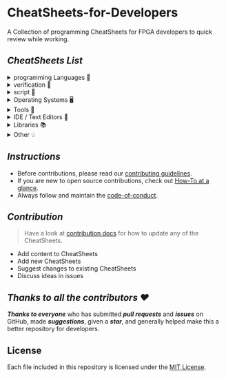 # CheatSheets-for-Developers

A Collection of programming CheatSheets for FPGA developers to quick review while working.


## ___CheatSheets List___

<details>
<summary>programming Languages 📄</summary>

- [VHDL-cheatsheet.md](./CheatSheets/VHDL-cheatsheet.md)
- [verilog-cheatsheet.md](./CheatSheets/verilog-cheatsheet.md)
- [system-verilog-cheatsheet.md](./CheatSheets/system-verilog-cheatsheet.md)
- [python-cheatsheet.md](./CheatSheets/python-cheatsheet.md)
- [cpp-stl-cheatsheet.md](./CheatSheets/cpp-stl-cheatsheet.md)

</details>

<details>
<summary>verification 📄</summary>

- [assertion-cheatsheet.md](./CheatSheets/assertion-cheatsheet.md)
- [coverage-cheatsheet.md](./CheatSheets/coverage-cheatsheet.md)
- [UVM-cheatsheet.md](./CheatSheets/UVM-cheatsheet.md)

</details>

<details>
<summary>script 📄</summary>

- [bash-cheatsheet.md](./CheatSheets/bash-cheatsheet.md)
- [Matlab-cheatsheet.md](./CheatSheets/matlab-cheatsheet.md)
- [TCL-cheatsheet.md](./CheatSheets/TCL-cheatsheet.md)

</details>

<details>
<summary>Operating Systems 🖥️</summary>

- [windows-cheatsheet.md](./CheatSheets/windows-cheatsheet.md)
- [linux-cheatsheet.md](./CheatSheets/linux-cheatsheet.md)
  
</details>


<details>
<summary>Tools 🧰</summary>

- [git-cheatsheet.md](./CheatSheets/git-cheatsheet.md)
- [docker-cheatsheet.md](./CheatSheets/docker-cheatsheet.md)
</details>

<details>
<summary>IDE / Text Editors 📝</summary>

- [vscode-cheatsheet.md](./CheatSheets/vscode-cheatsheet.md)
- [vim-editor-cheatsheet.md](./CheatSheets/vim-editor-cheatsheet.md)
</details>

<details>

<summary>Libraries 📚</summary>

### Python

- [conda-cheatsheet.md](./CheatSheets/conda-cheatsheet.md)
- [pandas-cheatsheet.md](./CheatSheets/pandas-cheatsheet.md)
- [numpy-cheatsheet.md](./CheatSheets/numpy-cheatsheet.md)

### Machine Learning

- [sklearn-cheatsheet.md](./CheatSheets/sklearn-cheatsheet.md)

</details>

<details>
<summary>Other 💡</summary>
  
- [regex-cheatsheet.md](./CheatSheets/regex-cheatsheet.md)
- [markdown-cheatsheet.md](./CheatSheets/markdown-cheatsheet.md)
- [cmd-cheatsheet.md](./CheatSheets/cmd-cheatsheet.md)
</details>

## ___Instructions___

- Before contributions, please read our [contributing guidelines](docs/CONTRIBUTING.md).
- If you are new to open source contributions, check out [How-To at a glance](docs/HOW-TO.md).
- Always follow and maintain the [code-of-conduct](docs/CODE-OF-CONDUCT.md).

## ___Contribution___

> Have a look at [contribution docs](./docs/CONTRIBUTING.md) for how to update any of the CheatSheets.

- Add content to CheatSheets
- Add new CheatSheets
- Suggest changes to existing CheatSheets
- Discuss ideas in issues

## ___Thanks to all the contributors ❤___

___Thanks to everyone___ who has submitted ___pull requests___ and ___issues___ on GitHub, made ___suggestions___, given a ___star___, and generally helped make this a better repository for developers.



## License

Each file included in this repository is licensed under the [MIT License](./LICENSE).

<!-- Never delete this div container -->
<div align="center" markdown="1">

<!-- [![GitHub Help Wanted issues](https://img.shields.io/github/issues/crescentpartha/CheatSheets-for-Developers/help%20wanted?style=flat&logo=github&logoColor=b545d1&label=%22Help%20Wanted%22%20issues)](https://github.com/crescentpartha/CheatSheets-for-Developers/issues?q=is%3Aopen+is%3Aissue+label%3A%22help+wanted%22)     -->
<!-- [![GitHub Help Wanted PRs](https://img.shields.io/github/issues-pr/crescentpartha/CheatSheets-for-Developers/help%20wanted?style=flat&logo=github&logoColor=b545d1&label=%22Help%20Wanted%22%20PRs)](https://github.com/crescentpartha/CheatSheets-for-Developers/pulls?q=is%3Aopen+is%3Aissue+label%3A%22help+wanted%22) -->
<!-- [![GitHub repo contributors](https://img.shields.io/github/contributors-anon/crescentpartha/CheatSheets-for-Developers?style=flat&logo=github&logoColor=whitesmoke&label=Contributors)](https://github.com/crescentpartha/CheatSheets-for-Developers/graphs/contributors) -->

</div>
